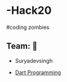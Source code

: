 # -Hack20
#coding zombies

## Team: :busts_in_silhouette:
* <a href="https://github.com/suryadevsingh"></a>
 Suryadevsingh

+  [Dart Programming](https://www.youtube.com/watch?v=Ej_Pcr4uC2Q)
